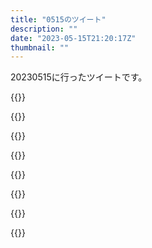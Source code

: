 ```yaml
---
title: "0515のツイート"
description: ""
date: "2023-05-15T21:20:17Z"
thumbnail: ""
---
```

20230515に行ったツイートです。
<!--more-->
{{<tweetlike text="メイン終わらせると残りやらなくなる可能性があるから誘導に従いつつ、その周りのクエストをできるだけやっていくか" screenname="jme/k.h (@JME_KH)" url="https://twitter.com/JME_KH/status/1657876113421639680?ref_src=twsrc%5Etfw" date="May 14 2023">}}

{{<tweetlike text="藤虎の隕石、流石にタメいるのか" screenname="jme/k.h (@JME_KH)" url="https://twitter.com/JME_KH/status/1657882995045601281?ref_src=twsrc%5Etfw" date="May 14 2023">}}

{{<tweetlike text="CP9、結局みんな基本的にCP0か\n一部諜報員に向いてないやつがいるけど、まあそれは9の時からだからな" screenname="jme/k.h (@JME_KH)" url="https://twitter.com/JME_KH/status/1657883543358537728?ref_src=twsrc%5Etfw" date="May 14 2023">}}

{{<tweetlike text="映画のバイオハザード3、アポカリプスじゃないじゃん\nっていうか3だけ何もないのか" screenname="jme/k.h (@JME_KH)" url="https://twitter.com/JME_KH/status/1657940923580547072?ref_src=twsrc%5Etfw" date="May 14 2023">}}

{{<tweetlike text="ブレワイからだけど、ジャストガード、ビーム返すくらいしか使えないんだよなあ\n判定はまあゆるい方とはいえ、敵の種類とモーション多いわりに失敗すると無防備だから避ける方が基本的にはやりやすいよなあ" screenname="jme/k.h (@JME_KH)" url="https://twitter.com/JME_KH/status/1657967815910117377?ref_src=twsrc%5Etfw" date="May 15 2023">}}

{{<tweetlike text="ティアキン、100年前にハイラル王家滅んでる割にはゼルダの権威がありそうなのがすごいのと、○○○○○○○○○○○○○○○○○○○○○○○○○○○○○○○○○○○○○○○○○○○○○○\n一応伏せ字 https://t.co/yhcU2odZ6C" screenname="jme/k.h (@JME_KH)" url="https://twitter.com/JME_KH/status/1657970526575546369?ref_src=twsrc%5Etfw" date="May 15 2023">}}

{{<tweetlike text="ガードジャストだっけ" screenname="jme/k.h (@JME_KH)" url="https://twitter.com/JME_KH/status/1657982161625161728?ref_src=twsrc%5Etfw" date="May 15 2023">}}

{{<tweetlike text="偉くなったもんだなあ、ユン坊" screenname="jme/k.h (@JME_KH)" url="https://twitter.com/JME_KH/status/1658082186174820352?ref_src=twsrc%5Etfw" date="May 15 2023">}}

